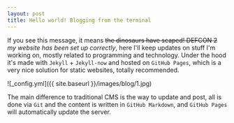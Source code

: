 ```yaml
---
layout: post
title: Hello world! Blogging from the terminal
---
```


If you see this message, it means ~~the dinosaurs have scaped! DEFCON 2~~ *my website has been set up correctly*, here I'll keep updates on stuff I'm working on, mostly related to programming and technology. Under the hood it's made with `Jekyll` + `Jekyll-now` and hosted on `GitHub Pages`, which is a very nice solution for static websites, totally recommended.

![_config.yml]({{ site.baseurl }}/images/blog/1.jpg)

The main difference to traditional CMS is the way to update and post, all is done via `Git` and the content is written in `GitHub Markdown`, and `GitHub Pages` will automatically update the server.
